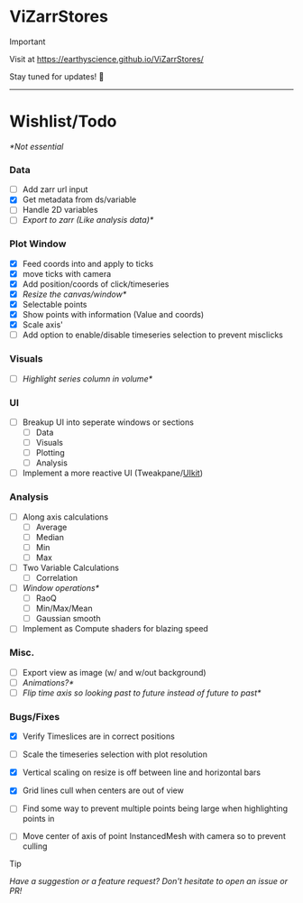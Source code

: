 # ViZarrStores

> [!IMPORTANT]
> Visit at https://earthyscience.github.io/ViZarrStores/

Stay tuned for updates! 🚀

***

# Wishlist/Todo

_*Not essential_

### Data
- [ ] Add zarr url input
- [x] Get metadata from ds/variable
- [ ] Handle 2D variables
- [ ] _Export to zarr (Like analysis data)*_

### Plot Window
- [x] Feed coords into and apply to ticks
- [x] move ticks with camera
- [x] Add position/coords of click/timeseries
- [x] _Resize the canvas/window*_
- [x] Selectable points 
- [x] Show points with information (Value and coords)
- [x] Scale axis'
- [ ] Add option to enable/disable timeseries selection to prevent misclicks

### Visuals
- [ ] _Highlight series column in volume*_

### UI
- [ ] Breakup UI into seperate windows or sections
  - [ ]  Data
  - [ ]  Visuals
  - [ ]  Plotting
  - [ ]  Analysis
- [ ] Implement a more reactive UI (Tweakpane/[UIkit](https://github.com/pmndrs/uikit))

### Analysis
- [ ] Along axis calculations
  - [ ] Average
  - [ ] Median
  - [ ] Min
  - [ ] Max
- [ ] Two Variable Calculations
  - [ ] Correlation
- [ ] _Window operations*_
  - [ ] RaoQ
  - [ ] Min/Max/Mean
  - [ ] Gaussian smooth
- [ ] Implement as Compute shaders for blazing speed

### Misc.
- [ ] Export view as image (w/ and w/out background)
- [ ] _Animations?*_
- [ ] _Flip time axis so looking past to future instead of future to past*_

### Bugs/Fixes
- [x] Verify Timeslices are in correct positions
- [ ] Scale the timeseries selection with plot resolution
- [x] Vertical scaling on resize is off between line and horizontal bars
- [x] Grid lines cull when centers are out of view
- [ ] Find some way to prevent multiple points being large when highlighting points in
- [ ] Move center of axis of point InstancedMesh with camera so to prevent culling


     
  
 





> [!TIP]
> _Have a suggestion or a feature request? Don't hesitate to open an issue or PR!_
